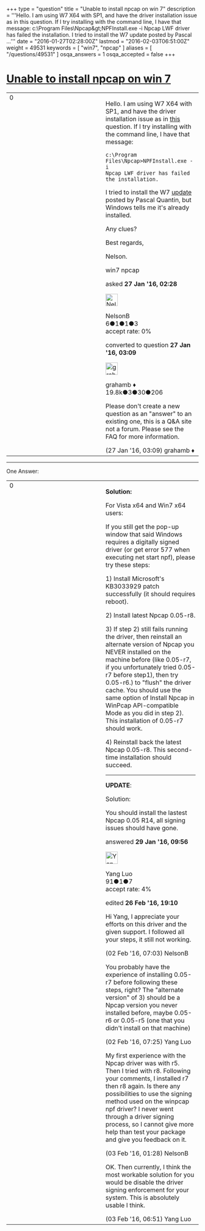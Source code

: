 +++
type = "question"
title = "Unable to install npcap on win 7"
description = '''Hello. I am using W7 X64 with SP1, and have the driver installation issue as in this question. If I try installing with the command line, I have that message: c:&#92;Program Files&#92;Npcap&amp;gt;NPFInstall.exe -i Npcap LWF driver has failed the installation.  I tried to install the W7 update posted by Pascal ...'''
date = "2016-01-27T02:28:00Z"
lastmod = "2016-02-03T06:51:00Z"
weight = 49531
keywords = [ "win7", "npcap" ]
aliases = [ "/questions/49531" ]
osqa_answers = 1
osqa_accepted = false
+++

<div class="headNormal">

# [Unable to install npcap on win 7](/questions/49531/unable-to-install-npcap-on-win-7)

</div>

<div id="main-body">

<div id="askform">

<table id="question-table" style="width:100%;"><colgroup><col style="width: 50%" /><col style="width: 50%" /></colgroup><tbody><tr class="odd"><td style="width: 30px; vertical-align: top"><div class="vote-buttons"><span id="post-49531-upvote" class="ajax-command post-vote up" rel="nofollow" title="I like this post (click again to cancel)"> </span><div id="post-49531-score" class="post-score" title="current number of votes">0</div><span id="post-49531-downvote" class="ajax-command post-vote down" rel="nofollow" title="I dont like this post (click again to cancel)"> </span> <span id="favorite-mark" class="ajax-command favorite-mark" rel="nofollow" title="mark/unmark this question as favorite (click again to cancel)"> </span><div id="favorite-count" class="favorite-count"></div></div></td><td><div id="item-right"><div class="question-body"><p>Hello. I am using W7 X64 with SP1, and have the driver installation issue as in <a href="https://ask.wireshark.org/questions/45894/driver-signing-error-trying-to-install-npcap">this</a> question. If I try installing with the command line, I have that message:</p><pre><code>c:\Program Files\Npcap&gt;NPFInstall.exe -i
Npcap LWF driver has failed the installation.</code></pre><p>I tried to install the W7 <a href="https://technet.microsoft.com/en-us/library/security/3033929">update</a> posted by Pascal Quantin, but Windows tells me it's already installed.</p><p>Any clues?</p><p>Best regards,</p><p>Nelson.</p></div><div id="question-tags" class="tags-container tags"><span class="post-tag tag-link-win7" rel="tag" title="see questions tagged &#39;win7&#39;">win7</span> <span class="post-tag tag-link-npcap" rel="tag" title="see questions tagged &#39;npcap&#39;">npcap</span></div><div id="question-controls" class="post-controls"></div><div class="post-update-info-container"><div class="post-update-info post-update-info-user"><p>asked <strong>27 Jan '16, 02:28</strong></p><img src="https://secure.gravatar.com/avatar/0a05d85a7ffd058fe66b977932ff7b6d?s=32&amp;d=identicon&amp;r=g" class="gravatar" width="32" height="32" alt="NelsonB&#39;s gravatar image" /><p><span>NelsonB</span><br />
<span class="score" title="6 reputation points">6</span><span title="1 badges"><span class="badge1">●</span><span class="badgecount">1</span></span><span title="1 badges"><span class="silver">●</span><span class="badgecount">1</span></span><span title="3 badges"><span class="bronze">●</span><span class="badgecount">3</span></span><br />
<span class="accept_rate" title="Rate of the user&#39;s accepted answers">accept rate:</span> <span title="NelsonB has no accepted answers">0%</span></p></div><div class="post-update-info post-update-info-edited"><p><span> converted to question <strong>27 Jan '16, 03:09</strong> </span></p><img src="https://secure.gravatar.com/avatar/d2a7e24ca66604c749c7c88c1da8ff78?s=32&amp;d=identicon&amp;r=g" class="gravatar" width="32" height="32" alt="grahamb&#39;s gravatar image" /><p><span>grahamb ♦</span><br />
<span class="score" title="19834 reputation points"><span>19.8k</span></span><span title="3 badges"><span class="badge1">●</span><span class="badgecount">3</span></span><span title="30 badges"><span class="silver">●</span><span class="badgecount">30</span></span><span title="206 badges"><span class="bronze">●</span><span class="badgecount">206</span></span></p></div></div><div id="comments-container-49531" class="comments-container"><span id="49534"></span><div id="comment-49534" class="comment"><div id="post-49534-score" class="comment-score"></div><div class="comment-text"><p>Please don't create a new question as an "answer" to an existing one, this is a Q&amp;A site not a forum. Please see the FAQ for more information.</p></div><div id="comment-49534-info" class="comment-info"><span class="comment-age">(27 Jan '16, 03:09)</span> <span class="comment-user userinfo">grahamb ♦</span></div></div></div><div id="comment-tools-49531" class="comment-tools"></div><div class="clear"></div><div id="comment-49531-form-container" class="comment-form-container"></div><div class="clear"></div></div></td></tr></tbody></table>

------------------------------------------------------------------------

<div class="tabBar">

<span id="sort-top"></span>

<div class="headQuestions">

One Answer:

</div>

</div>

<span id="49627"></span>

<div id="answer-container-49627" class="answer">

<table style="width:100%;"><colgroup><col style="width: 50%" /><col style="width: 50%" /></colgroup><tbody><tr class="odd"><td style="width: 30px; vertical-align: top"><div class="vote-buttons"><span id="post-49627-upvote" class="ajax-command post-vote up" rel="nofollow" title="I like this post (click again to cancel)"> </span><div id="post-49627-score" class="post-score" title="current number of votes">0</div><span id="post-49627-downvote" class="ajax-command post-vote down" rel="nofollow" title="I dont like this post (click again to cancel)"> </span></div></td><td><div class="item-right"><div class="answer-body"><p><strong>Solution:</strong></p><p>For Vista x64 and Win7 x64 users:</p><p>If you still get the pop-up window that said Windows requires a digitally signed driver (or get error 577 when executing net start npf), please try these steps:</p><p>1) Install Microsoft's KB3033929 patch successfully (it should requires reboot).</p><p>2) Install latest Npcap 0.05-r8.</p><p>3) If step 2) still fails running the driver, then reinstall an alternate version of Npcap you NEVER installed on the machine before (like 0.05-r7, if you unfortunately tried 0.05-r7 before step1), then try 0.05-r6.) to "flush" the driver cache. You should use the same option of Install Npcap in WinPcap API-compatible Mode as you did in step 2). This installation of 0.05-r7 should work.</p><p>4) Reinstall back the latest Npcap 0.05-r8. This second-time installation should succeed.</p><hr /><p><strong>UPDATE</strong>:</p><p>Solution:</p><p>You should install the lastest Npcap 0.05 R14, all signing issues should have gone.</p></div><div class="answer-controls post-controls"></div><div class="post-update-info-container"><div class="post-update-info post-update-info-user"><p>answered <strong>29 Jan '16, 09:56</strong></p><img src="https://secure.gravatar.com/avatar/0f8ec58f46e4af3a67f768675c20aac8?s=32&amp;d=identicon&amp;r=g" class="gravatar" width="32" height="32" alt="Yang%20Luo&#39;s gravatar image" /><p><span>Yang Luo</span><br />
<span class="score" title="91 reputation points">91</span><span title="1 badges"><span class="silver">●</span><span class="badgecount">1</span></span><span title="7 badges"><span class="bronze">●</span><span class="badgecount">7</span></span><br />
<span class="accept_rate" title="Rate of the user&#39;s accepted answers">accept rate:</span> <span title="Yang Luo has one accepted answer">4%</span></p></div><div class="post-update-info post-update-info-edited"><p><span> edited <strong>26 Feb '16, 19:10</strong> </span></p></div></div><div id="comments-container-49627" class="comments-container"><span id="49723"></span><div id="comment-49723" class="comment"><div id="post-49723-score" class="comment-score"></div><div class="comment-text"><p>Hi Yang, I appreciate your efforts on this driver and the given support. I followed all your steps, it still not working.</p></div><div id="comment-49723-info" class="comment-info"><span class="comment-age">(02 Feb '16, 07:03)</span> <span class="comment-user userinfo">NelsonB</span></div></div><span id="49726"></span><div id="comment-49726" class="comment"><div id="post-49726-score" class="comment-score"></div><div class="comment-text"><p>You probably have the experience of installing 0.05-r7 before following these steps, right? The "alternate version" of 3) should be a Npcap version you never installed before, maybe 0.05-r6 or 0.05-r5 (one that you didn't install on that machine)</p></div><div id="comment-49726-info" class="comment-info"><span class="comment-age">(02 Feb '16, 07:25)</span> <span class="comment-user userinfo">Yang Luo</span></div></div><span id="49758"></span><div id="comment-49758" class="comment"><div id="post-49758-score" class="comment-score"></div><div class="comment-text"><p>My first experience with the Npcap driver was with r5. Then I tried with r8. Following your comments, I installed r7 then r8 again. Is there any possibilities to use the signing method used on the winpcap npf driver? I never went through a driver signing process, so I cannot give more help than test your package and give you feedback on it.</p></div><div id="comment-49758-info" class="comment-info"><span class="comment-age">(03 Feb '16, 01:28)</span> <span class="comment-user userinfo">NelsonB</span></div></div><span id="49772"></span><div id="comment-49772" class="comment"><div id="post-49772-score" class="comment-score"></div><div class="comment-text"><p>OK. Then currently, I think the most workable solution for you would be disable the driver signing enforcement for your system. This is absolutely usable I think.</p></div><div id="comment-49772-info" class="comment-info"><span class="comment-age">(03 Feb '16, 06:51)</span> <span class="comment-user userinfo">Yang Luo</span></div></div></div><div id="comment-tools-49627" class="comment-tools"></div><div class="clear"></div><div id="comment-49627-form-container" class="comment-form-container"></div><div class="clear"></div></div></td></tr></tbody></table>

</div>

<div class="paginator-container-left">

</div>

</div>

</div>


